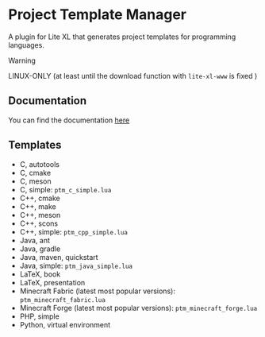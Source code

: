 # Project Template Manager

A plugin for Lite XL that generates project templates for programming languages.

> [!WARNING]
> LINUX-ONLY (at least until the download function with `lite-xl-www` is fixed )

## Documentation

<!-- TODO: write docs for how functions work -->
You can find the documentation [here](./DOCS.md)

## Templates

- C, autotools
- C, cmake
- C, meson
- C, simple: `ptm_c_simple.lua`
- C++, cmake
- C++, make
- C++, meson
- C++, scons
- C++, simple: `ptm_cpp_simple.lua`
- Java, ant
- Java, gradle
- Java, maven, quickstart
- Java, simple: `ptm_java_simple.lua`
- LaTeX, book
- LaTeX, presentation
- Minecraft Fabric (latest most popular versions): `ptm_minecraft_fabric.lua`
- Minecraft Forge (latest most popular versions): `ptm_minecraft_forge.lua`
- PHP, simple
- Python, virtual environment
